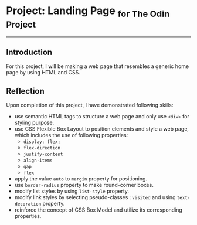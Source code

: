 # Project: Landing Page <sub>for The Odin Project</sub>

---

## Introduction

For this project, I will be making a web page that resembles a generic home page by using HTML and CSS.

## Reflection

Upon completion of this project, I have demonstrated following skills:
- use semantic HTML tags to structure a web page and only use `<div>` for styling purpose.
- use CSS Flexible Box Layout to position elements and style a web page, which includes the use of following properties:
    - `display: flex;`
    - `flex-direction`
    - `justify-content`
    - `align-items`
    - `gap`
    - `flex`
- apply the value `auto` to `margin` property for positioning.
- use `border-radius` property to make round-corner boxes.
- modify list styles by using `list-style` property.
- modify link styles by selecting pseudo-classes `:visited` and using `text-decoration` property.
- reinforce the concept of CSS Box Model and utilize its corresponding properties.